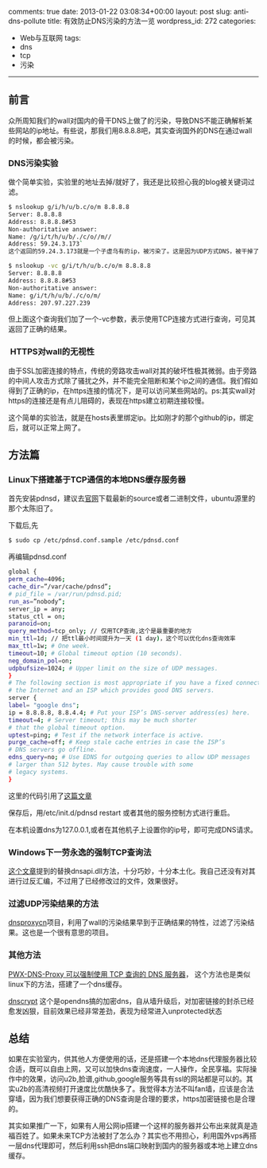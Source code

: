 comments: true
date: 2013-01-22 03:08:34+00:00
layout: post
slug: anti-dns-pollute
title: 有效防止DNS污染的方法一览
wordpress_id: 272
categories:
- Web与互联网
tags:
- dns
- tcp
- 污染

---

## 前言


众所周知我们的wall对国内的骨干DNS上做了的污染，导致DNS不能正确解析某些网站的ip地址。有些说，那我们用8.8.8.8吧，其实查询国外的DNS在通过wall的时候，都会被污染。

<!-- more -->
### DNS污染实验


做个简单实验，实验里的地址去掉/就好了，我还是比较担心我的blog被关键词过滤。
``` bash
$ nslookup g/i/h/u/b.c/o/m 8.8.8.8
Server: 8.8.8.8
Address: 8.8.8.8#53
Non-authoritative answer:
Name: /g/i/t/h/u/b/./c/o//m//
Address: 59.24.3.173`
这个返回的59.24.3.173就是一个子虚乌有的ip，被污染了。这是因为UDP方式DNS，被干掉了。
```
``` bash
$ nslookup -vc g/i/t/h/u/b.c/o/m 8.8.8.8
Server: 8.8.8.8
Address: 8.8.8.8#53
Non-authoritative answer:
Name: g/i/t/h/u/b/./c/o/m/
Address: 207.97.227.239
```

但上面这个查询我们加了一个-vc参数，表示使用TCP连接方式进行查询，可见其返回了正确的结果。


###  HTTPS对wall的无视性


由于SSL加密连接的特点，传统的旁路攻击wall对其的破坏性极其微弱。由于旁路的中间人攻击方式除了骚扰之外，并不能完全阻断和某个ip之间的通信。我们假如得到了正确的ip，在https连接的情况下，是可以访问某些网站的。ps:其实wall对https的连接还是有点儿阻碍的，表现在https建立初期连接较慢。

这个简单的实验法，就是在hosts表里绑定ip。比如刚才的那个github的ip，绑定后，就可以正常上网了。


## 方法篇




### Linux下搭建基于TCP通信的本地DNS缓存服务器


首先安装pdnsd，建议去[官网](http://members.home.nl/p.a.rombouts/pdnsd/dl.html)下载最新的source或者二进制文件，ubuntu源里的那个太陈旧了。

下载后,先
``` bash
$ sudo cp /etc/pdnsd.conf.sample /etc/pdnsd.conf
```
再编辑pdnsd.conf

``` bash
global {
perm_cache=4096;
cache_dir=”/var/cache/pdnsd”;
# pid_file = /var/run/pdnsd.pid;
run_as=”nobody”;
server_ip = any;
status_ctl = on;
paranoid=on;
query_method=tcp_only; // 仅用TCP查询,这个是最重要的地方
min_ttl=1d; // 把ttl最小时间提升为一天 (1 day)，这个可以优化dns查询效率
max_ttl=1w; # One week.
timeout=10; # Global timeout option (10 seconds).
neg_domain_pol=on;
udpbufsize=1024; # Upper limit on the size of UDP messages.
}
# The following section is most appropriate if you have a fixed connection to
# the Internet and an ISP which provides good DNS servers.
server {
label= "google dns";
ip = 8.8.8.8, 8.8.4.4; # Put your ISP’s DNS-server address(es) here.
timeout=4; # Server timeout; this may be much shorter
# that the global timeout option.
uptest=ping; # Test if the network interface is active.
purge_cache=off; # Keep stale cache entries in case the ISP’s
# DNS servers go offline.
edns_query=no; # Use EDNS for outgoing queries to allow UDP messages
# larger than 512 bytes. May cause trouble with some
# legacy systems.
}
```
这里的代码引用了[这篇文章](http://kafei.in/archives-2/749.html)

保存后，用/etc/init.d/pdnsd restart 或者其他的服务控制方式进行重启。

在本机设置dns为127.0.0.1,或者在其他机子上设置你的ip号，即可完成DNS请求。


### Windows下一劳永逸的强制TCP查询法


[这个文章](http://www.bingtech.net/wordpress/2011/04/233/)提到的替换dnsapi.dll方法，十分巧妙，十分本土化。我自己还没有对其进行过反汇编，不过用了已经修改过的文件，效果很好。


### 过滤UDP污染结果的方法


[dnsproxycn](http://code.google.com/p/dnsproxycn/)项目，利用了wall的污染结果早到于正确结果的特性，过滤了污染结果。这也是一个很有意思的项目。


### 其他方法


[PWX-DNS-Proxy 可以强制使用 TCP 查询的 DNS 服务器](http://www.quakemachinex.com/blog/?p=183)， 这个方法也是类似linux下的方法，搭建了一个dns缓存。

[dnscrypt](http://www.opendns.com/technology/dnscrypt/) 这个是opendns搞的加密dns，自从墙升级后，对加密链接的封杀已经愈发凶狠，目前效果已经非常差劲，表现为经常进入unprotected状态


## 总结


如果在实验室内，供其他人方便使用的话，还是搭建一个本地dns代理服务器比较合适，既可以自由上网，又可以加快dns查询速度，一人操作，全民享福。实际操作中的效果，访问u2b,脸谱,github,google服务等具有ssl的网站都是可以的。其实u2b的高清视频打开速度比优酷快多了。我觉得本方法不叫fan墙，应该是合法穿墙，因为我们想要获得正确的DNS查询是合理的要求，https加密链接也是合理的。

其实如果推广一下，如果有人用公网ip搭建一个这样的服务器并公布出来就真是造福百姓了。如果未来TCP方法被封了怎么办？其实也不用担心，利用国外vps再搭一层dns代理即可，然后利用ssh把dns端口映射到国内的服务器或本地上建立dns缓存。
